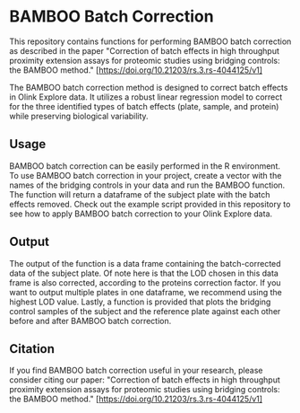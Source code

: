 # BAMBOO Batch Correction

This repository contains functions for performing BAMBOO batch correction as described in the paper "Correction of batch effects in high throughput proximity extension assays for proteomic studies using bridging controls: the BAMBOO method." [https://doi.org/10.21203/rs.3.rs-4044125/v1]

The BAMBOO batch correction method is designed to correct batch effects in Olink Explore data. It utilizes a robust linear regression model to correct for the three identified types of batch effects (plate, sample, and protein) while preserving biological variability.

## Usage
BAMBOO batch correction can be easily performed in the R environment. To use BAMBOO batch correction in your project, create a vector with the names of the bridging controls in your data and run the BAMBOO function. The function will return a dataframe of the subject plate with the batch effects removed. Check out the example script provided in this repository to see how to apply BAMBOO batch correction to your Olink Explore data.

## Output
The output of the function is a data frame containing the batch-corrected data of the subject plate. Of note here is that the LOD chosen in this data frame is also corrected, according to the proteins correction factor. If you want to output multiple plates in one dataframe, we recommend using the highest LOD value. Lastly, a function is provided that plots the bridging control samples of the subject and the reference plate against each other before and after BAMBOO batch correction.

## Citation
If you find BAMBOO batch correction useful in your research, please consider citing our paper:
"Correction of batch effects in high throughput proximity extension assays for proteomic studies using bridging controls: the BAMBOO method." [https://doi.org/10.21203/rs.3.rs-4044125/v1]
